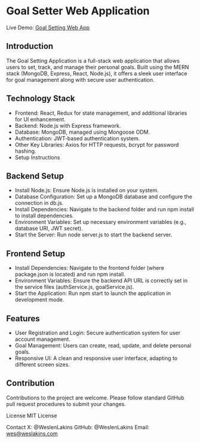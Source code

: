 # Goal Setter Web Application

Live Demo: [Goal Setting Web App](https://wtlfirstmernapp-4e7c7bb0db84.herokuapp.com/login)

## Introduction

The Goal Setting Application is a full-stack web application that allows users to set, track, and manage their personal goals. Built using the MERN stack (MongoDB, Express, React, Node.js), it offers a sleek user interface for goal management along with secure user authentication.

## Technology Stack

- Frontend: React, Redux for state management, and additional libraries for UI enhancement.
- Backend: Node.js with Express framework.
- Database: MongoDB, managed using Mongoose ODM.
- Authentication: JWT-based authentication system.
- Other Key Libraries: Axios for HTTP requests, bcrypt for password hashing.
- Setup Instructions

## Backend Setup

- Install Node.js: Ensure Node.js is installed on your system.
- Database Configuration: Set up a MongoDB database and configure the connection in db.js.
- Install Dependencies: Navigate to the backend folder and run npm install to install dependencies.
- Environment Variables: Set up necessary environment variables (e.g., database URI, JWT secret).
- Start the Server: Run node server.js to start the backend server.

## Frontend Setup

- Install Dependencies: Navigate to the frontend folder (where package.json is located) and run npm install.
- Environment Variables: Ensure the backend API URL is correctly set in the service files (authService.js, goalService.js).
- Start the Application: Run npm start to launch the application in development mode.

## Features

- User Registration and Login: Secure authentication system for user account management.
- Goal Management: Users can create, read, update, and delete personal goals.
- Responsive UI: A clean and responsive user interface, adapting to different screen sizes.

## Contribution

Contributions to the project are welcome. Please follow standard GitHub pull request procedures to submit your changes.

License
MIT License

Contact
X: @WeslenLakins
GitHub: @WeslenLakins
Email: <wes@weslakins.com>
